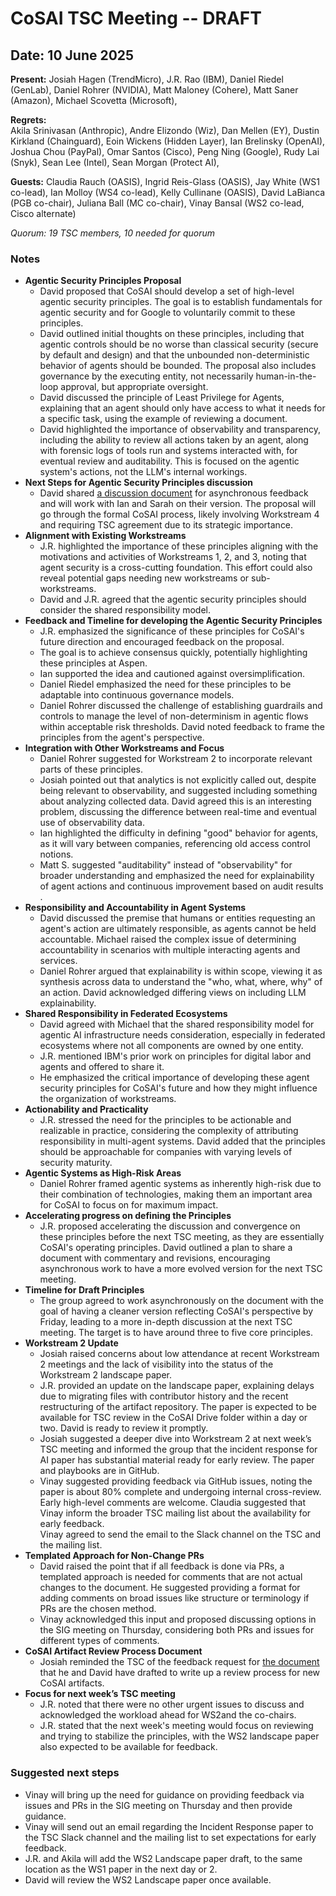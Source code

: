 # CoSAI TSC Meeting -- DRAFT

## Date: 10 June 2025

**Present:**  Josiah Hagen (TrendMicro), J.R. Rao (IBM), Daniel Riedel (GenLab), Daniel Rohrer (NVIDIA),  Matt Maloney (Cohere), Matt Saner (Amazon), Michael Scovetta (Microsoft),  

**Regrets:**  
Akila Srinivasan (Anthropic), Andre Elizondo (Wiz),  Dan Mellen (EY),  Dustin Kirkland (Chainguard), Eoin Wickens (Hidden Layer), Ian Brelinsky (OpenAI),  Joshua Chou (PayPal), Omar Santos (Cisco), Peng Ning (Google), Rudy Lai (Snyk),  Sean Lee (Intel), Sean Morgan (Protect AI), 

**Guests:** Claudia Rauch (OASIS), Ingrid Reis-Glass (OASIS), Jay White (WS1 co-lead), Ian Molloy (WS4 co-lead), Kelly Cullinane (OASIS), David LaBianca (PGB co-chair), Juliana Ball (MC co-chair), Vinay Bansal (WS2 co-lead, Cisco alternate)

*Quorum: 19 TSC members, 10 needed for quorum*

### Notes

* **Agentic Security Principles Proposal**   
  * David proposed that CoSAI should develop a set of high-level agentic security principles. The goal is to establish fundamentals for agentic security and for Google to voluntarily commit to these principles.  
  * David outlined initial thoughts on these principles, including that agentic controls should be no worse than classical security (secure by default and design) and that the unbounded non-deterministic behavior of agents should be bounded. The proposal also includes governance by the executing entity, not necessarily human-in-the-loop approval, but appropriate oversight.  
  * David discussed the principle of Least Privilege for Agents, explaining that an agent should only have access to what it needs for a specific task, using the example of reviewing a document.  
  * David highlighted the importance of observability and transparency, including the ability to review all actions taken by an agent, along with forensic logs of tools run and systems interacted with, for eventual review and auditability. This is focused on the agentic system's actions, not the LLM's internal workings.  
* **Next Steps for Agentic Security Principles discussion**  
  * David shared [a discussion document](https://docs.google.com/document/d/1OwpCO83lkKlms-J2RCIzQTbH9C-4t3Dk4j_kqq7p6Q4/edit?usp=sharing) for asynchronous feedback and will work with Ian and Sarah on their version. The proposal will go through the formal CoSAI process, likely involving Workstream 4 and requiring TSC agreement due to its strategic importance.  
* **Alignment with Existing Workstreams**  
  * J.R. highlighted the importance of these principles aligning with the motivations and activities of Workstreams 1, 2, and 3, noting that agent security is a cross-cutting foundation. This effort could also reveal potential gaps needing new workstreams or sub-workstreams.  
  * David and J.R. agreed that the agentic security principles should consider the shared responsibility model.  
* **Feedback and Timeline for developing the Agentic Security Principles**  
  * J.R. emphasized the significance of these principles for CoSAI's future direction and encouraged feedback on the proposal.  
  * The goal is to achieve consensus quickly, potentially highlighting these principles at Aspen.  
  * Ian supported the idea and cautioned against oversimplification.  
  * Daniel Riedel emphasized the need for these principles to be adaptable into continuous governance models.  
  * Daniel Rohrer discussed the challenge of establishing guardrails and controls to manage the level of non-determinism in agentic flows within acceptable risk thresholds. David noted feedback to frame the principles from the agent's perspective.  
* **Integration with Other Workstreams and Focus**   
  * Daniel Rohrer suggested for Workstream 2 to incorporate relevant parts of these principles.   
  * Josiah pointed out that analytics is not explicitly called out, despite being relevant to observability, and suggested including something about analyzing collected data. David agreed this is an interesting problem, discussing the difference between real-time and eventual use of observability data.  
  * Ian highlighted the difficulty in defining "good" behavior for agents, as it will vary between companies, referencing old access control notions.   
  * Matt S. suggested "auditability" instead of "observability" for broader understanding and emphasized the need for explainability of agent actions and continuous improvement based on audit results .  
* **Responsibility and Accountability in Agent Systems**  
  * David discussed the premise that humans or entities requesting an agent's action are ultimately responsible, as agents cannot be held accountable. Michael raised the complex issue of determining accountability in scenarios with multiple interacting agents and services.  
  * Daniel Rohrer argued that explainability is within scope, viewing it as synthesis across data to understand the "who, what, where, why" of an action. David acknowledged differing views on including LLM explainability.  
* **Shared Responsibility in Federated Ecosystems**   
  * David agreed with Michael that the shared responsibility model for agentic AI infrastructure needs consideration, especially in federated ecosystems where not all components are owned by one entity.  
  * J.R. mentioned IBM's prior work on principles for digital labor and agents and offered to share it.   
  * He emphasized the critical importance of developing these agent security principles for CoSAI's future and how they might influence the organization of workstreams.  
* **Actionability and Practicality**  
  * J.R. stressed the need for the principles to be actionable and realizable in practice, considering the complexity of attributing responsibility in multi-agent systems. David added that the principles should be approachable for companies with varying levels of security maturity.  
* **Agentic Systems as High-Risk Areas**  
  * Daniel Rohrer framed agentic systems as inherently high-risk due to their combination of technologies, making them an important area for CoSAI to focus on for maximum impact.  
* **Accelerating progress on defining the Principles**  
  * J.R. proposed accelerating the discussion and convergence on these principles before the next TSC meeting, as they are essentially CoSAI's operating principles. David outlined a plan to share a document with commentary and revisions, encouraging asynchronous work to have a more evolved version for the next TSC meeting.  
* **Timeline for Draft Principles**   
  * The group agreed to work asynchronously on the document with the goal of having a cleaner version reflecting CoSAI's perspective by Friday, leading to a more in-depth discussion at the next TSC meeting. The target is to have around three to five core principles.  
* **Workstream 2 Update**  
  * Josiah raised concerns about low attendance at recent Workstream 2 meetings and the lack of visibility into the status of the Workstream 2 landscape paper.  
  * J.R. provided an update on the landscape paper, explaining delays due to migrating files with contributor history and the recent restructuring of the artifact repository. The paper is expected to be available for TSC review in the CoSAI Drive folder within a day or two. David is ready to review it promptly.  
  * Josiah suggested a deeper dive into Workstream 2 at next week’s TSC meeting and informed the group that the incident response for AI paper has substantial material ready for early review. The paper and playbooks are in GitHub.  
  * Vinay suggested providing feedback via GitHub issues, noting the paper is about 80% complete and undergoing internal cross-review. Early high-level comments are welcome. Claudia suggested that Vinay inform the broader TSC mailing list about the availability for early feedback.   
    Vinay agreed to send the email to the Slack channel on the TSC and the mailing list.  
* **Templated Approach for Non-Change PRs**   
  * David raised the point that if all feedback is done via PRs, a templated approach is needed for comments that are not actual changes to the document. He suggested providing a format for adding comments on broad issues like structure or terminology if PRs are the chosen method.  
  * Vinay acknowledged this input and proposed discussing options in the SIG meeting on Thursday, considering both PRs and issues for different types of comments.   
* **CoSAI Artifact Review Process Document**  
  * Josiah reminded the TSC of the feedback request for [the document](https://docs.google.com/document/d/17q2eTAZ9wq1uDXrIJ_263DQnTGvilDuBVLXrDMaieXY/edit?usp=sharing) that he and David have drafted to write up a review process for new CoSAI artifacts.   
* **Focus for next week’s TSC meeting**  
  * J.R. noted that there were no other urgent issues to discuss and acknowledged the workload ahead for WS2and the co-chairs.  
  * J.R. stated that the next week's meeting would focus on reviewing and trying to stabilize the principles, with the WS2 landscape paper also expected to be available for feedback.


### Suggested next steps

* Vinay will bring up the need for guidance on providing feedback via issues and PRs in the SIG meeting on Thursday and then provide guidance.  
* Vinay will send out an email regarding the Incident Response paper to the TSC Slack channel and the mailing list to set expectations for early feedback.  
* J.R. and Akila will add the WS2 Landscape paper draft, to the same location as the WS1 paper in the next day or 2\.    
* David will review the WS2 Landscape paper once available.    
  
